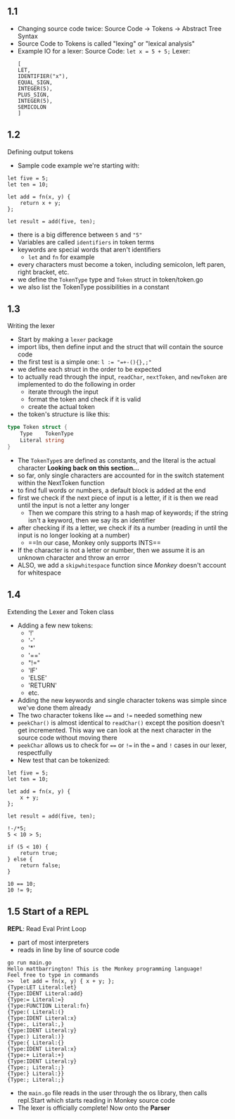 ## 1.1
- Changing source code twice: Source Code -> Tokens -> Abstract Tree Syntax
- Source Code to Tokens is called "lexing" or "lexical analysis"
- Example IO for a lexer:
	Source Code: `let x = 5 + 5;`
	Lexer:
	 ```
	[
	 LET,
	 IDENTIFIER("x"),
	 EQUAL_SIGN,
	 INTEGER(5),
	 PLUS_SIGN,
	 INTEGER(5),
	 SEMICOLON
	]
	```

## 1.2
Defining output tokens
- Sample code example we're starting with:
```monkey
let five = 5;
let ten = 10;

let add = fn(x, y) {
	return x + y;
};

let result = add(five, ten);
```
- there is a big difference between `5` and `"5"`
- Variables are called `identifiers` in token terms
- keywords are special words that aren't identifiers
	- `let` and `fn` for example
- every characters must become a token, including semicolon, left paren, right bracket, etc.
- we define the `TokenType` type and `Token` struct in token/token.go
- we also list the TokenType possibilities in a constant

## 1.3
Writing the lexer
- Start by making a `lexer` package
- import libs, then define input and the struct that will contain the source code
- the first test is a simple one: `l := "=+-(){},;"`
- we define each struct in the order to be expected
- to actually read through the input, `readChar`, `nextToken`, and `newToken` are implemented to do the following in order
	- iterate through the input
	- format the token and check if it is valid
	- create the actual token
- the token's structure is like this:
```go
type Token struct {
	Type    TokenType
	Literal string
}
```
- The `TokenType`s are defined as constants, and the literal is the actual character
**Looking back on this section...** 
- so far, only single characters are accounted for in the switch statement within the NextToken function
- to find full words or numbers, a default block is added at the end
- first we check if the next piece of input is a letter, if it is then we read until the input is not a letter any longer
	- Then we compare this string to a hash map of keywords; if the string isn't a keyword, then we say its an identifier
- after checking if its a letter, we check if its a number (reading in until the input is no longer looking at a number)
	- ==In our case, Monkey only supports INTS==
- If the character is not a letter or number, then we assume it is an unknown character and throw an error
- ALSO, we add a `skipwhitespace` function since *Monkey* doesn't account for whitespace

## 1.4
Extending the Lexer and Token class
- Adding a few new tokens:
	- '!'
	- '-'
	- '\*'
	- '\=\='
	- "!="
	- 'IF'
	- 'ELSE'
	- 'RETURN'
	- etc.
- Adding the new keywords and single character tokens was simple since we've done them already
- The two character tokens like `==` and `!=` needed something new
- `peekChar()` is almost identical to `readChar()` except the position doesn't get incremented. This way we can look at the next character in the source code without moving there
- `peekChar` allows us to check for `==` or `!=` in the `=` and `!` cases in our lexer, respectfully
- New test that can be tokenized:
```monkey
let five = 5;
let ten = 10;

let add = fn(x, y) {
	x + y;
};

let result = add(five, ten);

!-/*5;
5 < 10 > 5;

if (5 < 10) {
	return true;
} else {
	return false;
}

10 == 10;
10 != 9;
```

## 1.5 Start of a REPL
**REPL**: Read Eval Print Loop
- part of most interpreters
- reads in line by line of source code
```console
go run main.go
Hello mattbarrington! This is the Monkey programming language!
Feel free to type in commands
>>  let add = fn(x, y) { x + y; };
{Type:LET Literal:let}
{Type:IDENT Literal:add}
{Type:= Literal:=}
{Type:FUNCTION Literal:fn}
{Type:( Literal:(}
{Type:IDENT Literal:x}
{Type:, Literal:,}
{Type:IDENT Literal:y}
{Type:) Literal:)}
{Type:{ Literal:{}
{Type:IDENT Literal:x}
{Type:+ Literal:+}
{Type:IDENT Literal:y}
{Type:; Literal:;}
{Type:} Literal:}}
{Type:; Literal:;}
```
- the `main.go` file reads in the user through the os library, then calls repl.Start which starts reading in Monkey source code
- The lexer is officially complete! Now onto the **Parser**



